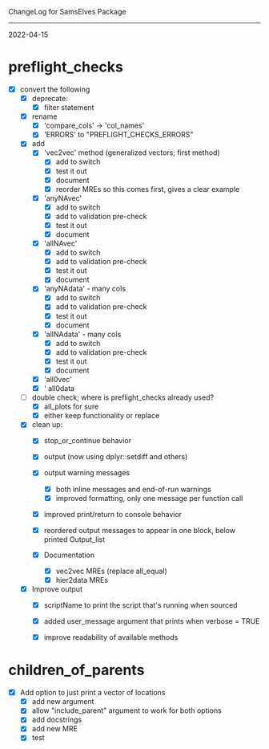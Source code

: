ChangeLog for SamsElves Package

--------------------------------------------------------------------------------

2022-04-15

# preflight_checks
- [x] convert the following
  - [x] deprecate:
    - [x] filter statement
  - [x] rename
    - [x] 'compare_cols' -> 'col_names'
    - [x] 'ERRORS' to "PREFLIGHT_CHECKS_ERRORS"
  - [x] add
    - [x] 'vec2vec' method (generalized vectors; first method)
      - [x] add to switch
      - [x] test it out
      - [x] document
      - [x] reorder MREs so this comes first, gives a clear example
    - [x] 'anyNAvec'
      - [x] add to switch
      - [x] add to validation pre-check
      - [x] test it out
      - [x] document
    - [x] 'allNAvec'
      - [x] add to switch
      - [x] add to validation pre-check
      - [x] test it out
      - [x] document
    - [x] 'anyNAdata' - many cols
      - [x] add to switch
      - [x] add to validation pre-check
      - [x] test it out
      - [x] document
    - [x] 'allNAdata' - many cols
      - [x] add to switch
      - [x] add to validation pre-check
      - [x] test it out
      - [x] document
    - [x] 'all0vec'
    - [x] ' all0data
  - [ ] double check; where is preflight_checks already used?
    - [x] all_plots for sure 
    - [x] either keep functionality or replace
    
  - [x] clean up:
    - [x] stop_or_continue behavior
    - [x] output (now using dplyr::setdiff and others)
    - [x] output warning messages
      - [x] both inline messages and end-of-run warnings
      - [x] improved formatting, only one message per function call
    - [x] improved print/return to console behavior
    - [x] reordered output messages to appear in one block, below printed Output_list
    
    - [x] Documentation
      - [x] vec2vec MREs (replace all_equal)
      - [x] hier2data MREs
  - [x] Improve output
    - [x] scriptName to print the script that's running when sourced
    - [x] added user_message argument that prints when verbose = TRUE
    - [x] improve readability of available methods
    

# children_of_parents
- [x] Add option to just print a vector of locations
  - [x] add new argument
  - [x] allow "include_parent" argument to work for both options
  - [x] add docstrings
  - [x] add new MRE
  - [x] test
